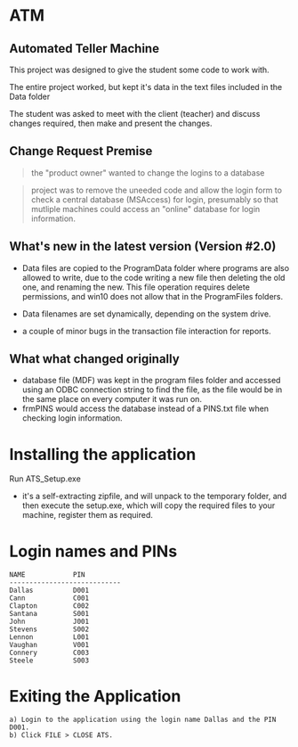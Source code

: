 # ATM
Automated Teller Machine
------------------------------------------------------------
This project was designed to give the student some code to work with.

The entire project worked, but kept it's data in the text files included in the Data folder

The student was asked to meet with the client (teacher) and discuss changes required, then make and present the changes.

## Change Request Premise
> the "product owner" wanted to change the logins to a database

> project was to remove the uneeded code and allow the login form to check a central database (MSAccess) for login, 
presumably so that mutliple machines could access an "online" database for login information.

## What's new in the latest version (Version #2.0)
- Data files are copied to the ProgramData folder where programs are also allowed to write, due to the code writing a new file then deleting the old one, and renaming the new.  This file operation requires delete permissions, and win10 does not allow that in the ProgramFiles folders.

- Data filenames are set dynamically, depending on the system drive. 

- a couple of minor bugs in the transaction file interaction for reports.

## What what changed originally
- database file (MDF) was kept in the program files folder and accessed using an ODBC connection string to find the file, as the file would be in the same place on every computer it was run on.
- frmPINS would access the database instead of a PINS.txt file when checking login information.


# Installing the application
Run ATS_Setup.exe
- it's a self-extracting zipfile, and will unpack to the temporary folder, and then execute the setup.exe, which will copy the required files to your machine, register them as required.

# Login names and PINs


	NAME			PIN
	----------------------------
	Dallas			D001
	Cann			C001
	Clapton			C002
	Santana			S001
	John			J001
	Stevens			S002
	Lennon			L001
	Vaughan			V001
	Connery			C003
	Steele			S003

# Exiting the Application

	a) Login to the application using the login name Dallas and the PIN D001.
	b) Click FILE > CLOSE ATS.
